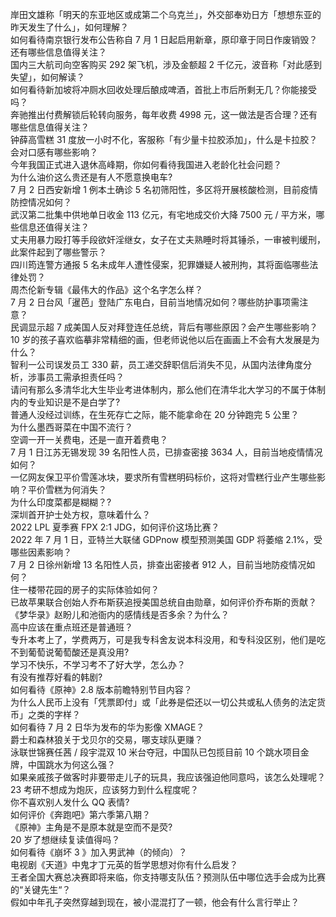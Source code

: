岸田文雄称「明天的东亚地区或成第二个乌克兰」，外交部奉劝日方「想想东亚的昨天发生了什么」，如何理解？  
如何看待南京银行发布公告称自 7 月 1 日起启用新章，原印章于同日作废销毁？还有哪些信息值得关注？  
国内三大航司向空客购买 292 架飞机，涉及金额超 2 千亿元，波音称「对此感到失望」，如何解读？  
如何看待新加坡将冲厕水回收处理后酿成啤酒，首批上市后所剩无几？你能接受吗？  
奔驰推出付费解锁后轮转向服务，每年收费 4998 元，这一做法是否合理？还有哪些信息值得关注？  
钟薛高雪糕 31 度放一小时不化，客服称「有少量卡拉胶添加」，什么是卡拉胶？会对口感有哪些影响？  
今年我国正式进入退休高峰期，你如何看待我国进入老龄化社会问题？  
为什么油价这么贵还是有人不愿意换电车?  
7 月 2 日西安新增 1 例本土确诊 5 名初筛阳性，多区将开展核酸检测，目前疫情防控情况如何？  
武汉第二批集中供地单日收金 113 亿元，有宅地成交价大降 7500 元 / 平方米，哪些信息还值得关注？  
丈夫用暴力殴打等手段欲奸淫继女，女子在丈夫熟睡时将其锤杀，一审被判缓刑，此案件起到了哪些警示？  
四川筠连警方通报 5 名未成年人遭性侵案，犯罪嫌疑人被刑拘，其将面临哪些法律处罚？  
周杰伦新专辑《最伟大的作品》这个名字怎么样？  
7 月 2 日台风「暹芭」登陆广东电白，目前当地情况如何？哪些防护事项需注意？  
民调显示超 7 成美国人反对拜登连任总统，背后有哪些原因？会产生哪些影响？  
10 岁的孩子喜欢临摹非常精细的画，但老师说他以后在画画上不会有大发展是为什么？  
智利一公司误发员工 330 薪，员工递交辞职信后消失不见，从国内法律角度分析，涉事员工需承担责任吗？  
请问有那么多清华北大生毕业考进体制内，那么他们在清华北大学习的不属于体制内的专业知识是不是白学了?  
普通人没经过训练，在生死存亡之际，能不能拿命在 20 分钟跑完 5 公里？  
为什么墨西哥菜在中国不流行？  
空调一开一关费电，还是一直开着费电？  
7 月 1 日江苏无锡发现 39 名阳性人员，已排查密接 3634 人，目前当地疫情情况如何？  
一亿网友保卫平价雪莲冰块，要求所有雪糕明码标价，这将对雪糕行业产生哪些影响？平价雪糕为何消失？  
为什么印度菜都是糊糊？?  
深圳首开护士处方权，意味着什么？  
2022 LPL 夏季赛 FPX 2:1 JDG，如何评价这场比赛？  
2022 年 7 月 1 日，亚特兰大联储 GDPnow 模型预测美国 GDP 将萎缩 2.1%，受哪些因素影响？  
7 月 2 日徐州新增 13 名阳性人员，排查出密接者 912 人，目前当地防疫情况如何？  
住一楼带花园的房子的实际体验如何？  
已故苹果联合创始人乔布斯获追授美国总统自由勋章，如何评价乔布斯的贡献？  
《梦华录》赵盼儿和池衙内的感情线是否多余？为什么？  
高中应该在重点班还是普通班？  
专升本考上了，学费两万，可是我专科舍友说本科没用，和专科没区别，他们是吃不到葡萄说葡萄酸还是真没用?  
学习不快乐，不学习考不了好大学，怎么办？  
有没有推荐好看的韩剧?  
如何看待《原神》2.8 版本前瞻特别节目内容？  
为什么人民币上没有「凭票即付」或「此券是偿还以一切公共或私人债务的法定货币」之类的字样？  
如何看待 7 月 2 日华为发布的华为影像 XMAGE？  
爵士和森林狼关于戈贝尔的交易，哪支球队更赚？  
泳联世锦赛任茜 / 段宇混双 10 米台夺冠，中国队已包揽目前 10 个跳水项目金牌，中国跳水为何这么强？  
如果亲戚孩子做客时非要带走儿子的玩具，我应该强迫他同意吗，该怎么处理呢？  
23 考研不想成为炮灰，应该努力到什么程度呢？  
你不喜欢别人发什么 QQ 表情?  
如何评价《奔跑吧》第六季第八期？  
《原神》主角是不是原本就是空而不是荧?  
20 岁了想继续复读值得吗？  
如何看待《崩坏 3 》加入男武神（的倾向）？  
电视剧《天道》中鬼才丁元英的哲学思想对你有什么启发？  
王者全国大赛总决赛即将来临，你支持哪支队伍？预测队伍中哪位选手会成为比赛的“关键先生“？  
假如中年孔子突然穿越到现在，被小混混打了一顿，他会有什么言行举止？  
